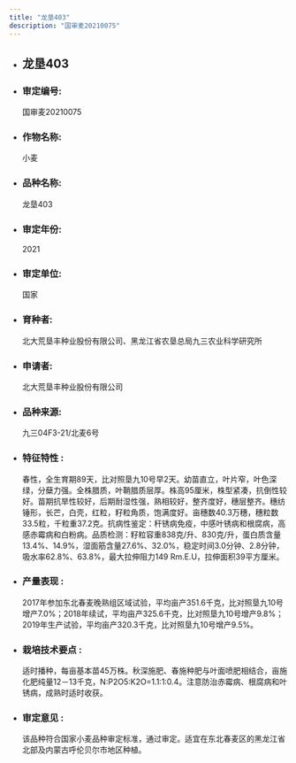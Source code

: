 ```yaml
---
title: "龙垦403"
description: "国审麦20210075"
---
```

* ## 龙垦403
* ###  审定编号:  
   国审麦20210075

*  ### 作物名称:  
   小麦

*   ###  品种名称: 
    龙垦403

*   ### 审定年份: 
    2021

*   ### 审定单位:  
    国家

*   ### 育种者:  
    北大荒垦丰种业股份有限公司、黑龙江省农垦总局九三农业科学研究所

*   ### 申请者:  
    北大荒垦丰种业股份有限公司

*   ### 品种来源:  
    九三04F3-21/北麦6号

*   ### 特征特性 : 
    春性，全生育期89天，比对照垦九10号早2天。幼苗直立，叶片窄，叶色深绿，分蘖力强。全株腊质，叶鞘腊质层厚。株高95厘米，株型紧凑，抗倒性较好。苗期抗旱性较好，后期耐湿性强，熟相较好，整齐度好，穗层整齐。穗纺锤形，长芒，白壳，红粒，籽粒角质，饱满度好。亩穗数40.3万穗，穗粒数33.5粒，千粒重37.2克。抗病性鉴定：秆锈病免疫，中感叶锈病和根腐病，高感赤霉病和白粉病。品质检测：籽粒容重838克/升、830克/升，蛋白质含量13.4%、14.9%，湿面筋含量27.6%、32.0%，稳定时间3.0分钟、2.8分钟，吸水率62.8%、63.8%，最大拉伸阻力149 Rm.E.U，拉伸面积39平方厘米。

*   ### 产量表现 : 
    2017年参加东北春麦晚熟组区域试验，平均亩产351.6千克，比对照垦九10号增产7.0%；2018年续试，平均亩产325.6千克，比对照垦九10号增产9.8%；2019年生产试验，平均亩产320.3千克，比对照垦九10号增产9.5%。

*   ### 栽培技术要点 : 
    适时播种，每亩基本苗45万株。秋深施肥、春施种肥与叶面喷肥相结合，亩施化肥纯量12－13千克，N:P2O5:K2O=1.1:1:0.4。注意防治赤霉病、根腐病和叶锈病，成熟时适时收获。

*   ### 审定意见 : 
    该品种符合国家小麦品种审定标准，通过审定。适宜在东北春麦区的黑龙江省北部及内蒙古呼伦贝尔市地区种植。
